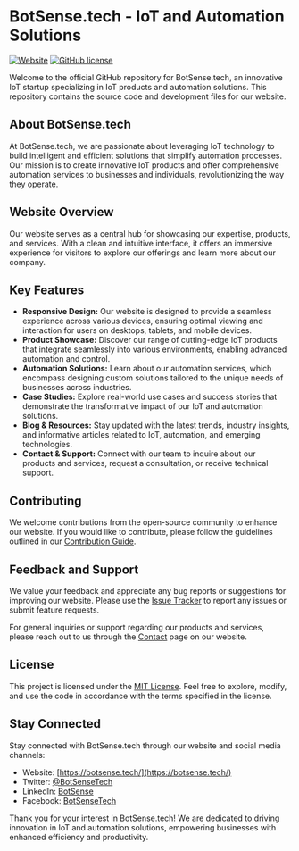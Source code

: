 # BotSense.tech - IoT and Automation Solutions

[![Website](https://img.shields.io/website-up-down-green-red/https/botsense.tech.svg)](https://botsense.tech/)
[![GitHub license](https://img.shields.io/github/license/deWebDev/repo.svg)](https://github.com/deWebDev/repo/blob/master/LICENSE)

Welcome to the official GitHub repository for BotSense.tech, an innovative IoT startup specializing in IoT products and automation solutions. This repository contains the source code and development files for our website.

## About BotSense.tech

At BotSense.tech, we are passionate about leveraging IoT technology to build intelligent and efficient solutions that simplify automation processes. Our mission is to create innovative IoT products and offer comprehensive automation services to businesses and individuals, revolutionizing the way they operate.

## Website Overview

Our website serves as a central hub for showcasing our expertise, products, and services. With a clean and intuitive interface, it offers an immersive experience for visitors to explore our offerings and learn more about our company.

## Key Features

- **Responsive Design:** Our website is designed to provide a seamless experience across various devices, ensuring optimal viewing and interaction for users on desktops, tablets, and mobile devices.
- **Product Showcase:** Discover our range of cutting-edge IoT products that integrate seamlessly into various environments, enabling advanced automation and control.
- **Automation Solutions:** Learn about our automation services, which encompass designing custom solutions tailored to the unique needs of businesses across industries.
- **Case Studies:** Explore real-world use cases and success stories that demonstrate the transformative impact of our IoT and automation solutions.
- **Blog & Resources:** Stay updated with the latest trends, industry insights, and informative articles related to IoT, automation, and emerging technologies.
- **Contact & Support:** Connect with our team to inquire about our products and services, request a consultation, or receive technical support.

## Contributing

We welcome contributions from the open-source community to enhance our website. If you would like to contribute, please follow the guidelines outlined in our [Contribution Guide](CONTRIBUTING.md).

## Feedback and Support

We value your feedback and appreciate any bug reports or suggestions for improving our website. Please use the [Issue Tracker](https://github.com/username/repo/issues) to report any issues or submit feature requests.

For general inquiries or support regarding our products and services, please reach out to us through the [Contact](https://botsense.tech/contact) page on our website.

## License

This project is licensed under the [MIT License](LICENSE). Feel free to explore, modify, and use the code in accordance with the terms specified in the license.

## Stay Connected

Stay connected with BotSense.tech through our website and social media channels:

- Website: [https://botsense.tech/](https://botsense.tech/)
- Twitter: [@BotSenseTech](https://twitter.com/BotSenseTech)
- LinkedIn: [BotSense](https://www.linkedin.com/company/botsense)
- Facebook: [BotSenseTech](https://www.facebook.com/BotSenseTech)

Thank you for your interest in BotSense.tech! We are dedicated to driving innovation in IoT and automation solutions, empowering businesses with enhanced efficiency and productivity.
